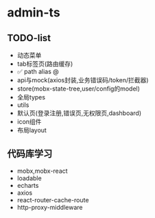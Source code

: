 # admin-ts

## TODO-list
- 动态菜单
- tab标签页(路由缓存)
- ✅ path alias @
- api与mock(axios封装,业务错误码/token/拦截器)
- store(mobx-state-tree,user/config的model)
- 全局types
- utils
- 默认页(登录注册,错误页,无权限页,dashboard)
- icon组件
- 布局layout

## 代码库学习
- mobx,mobx-react
- loadable
- echarts
- axios
- react-router-cache-route
- http-proxy-middleware